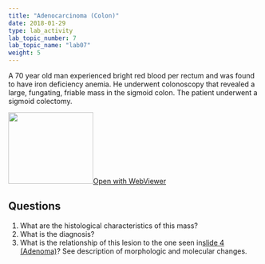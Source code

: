 ```yaml
---
title: "Adenocarcinoma (Colon)"
date: 2018-01-29
type: lab_activity
lab_topic_number: 7
lab_topic_name: "lab07"
weight: 5
---
```

<div class="entrybody">
<p>A 70 year old man experienced bright red blood per rectum and was found to have iron deficiency anemia. He underwent colonoscopy that revealed a large, fungating, friable mass in the sigmoid colon. The patient underwent a sigmoid colectomy.<br clear="all"></p>

<div class="thumbnail"><a href="http://virtualslides.cumc.columbia.edu/GI%20Path%2005.svs/view.apml?" target="_blank"><img alt="" src="/assets/images/slide_GIpath05.jpg" width="170" height="143" class="mt-image-left"></a><a href="http://virtualslides.cumc.columbia.edu/GI%20Path%2005.svs/view.apml?" target="_blank">Open with WebViewer</a></div>

<h2>Questions</h2>


<ol>
<li> What are the histological characteristics of this mass?</li>
<li> What is the diagnosis?</li>
<li> What is the relationship of this lesion to the one seen in<a href="/lab07/adenoma_colon.html">slide 4 (Adenoma)</a>? See description of morphologic and molecular changes.</li>
</ol>


						
</div>
